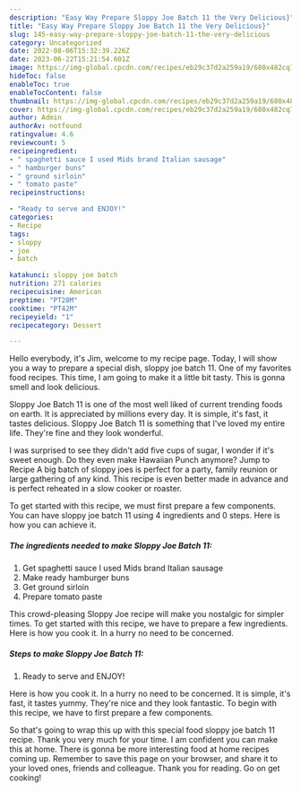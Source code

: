 ```yaml
---
description: "Easy Way Prepare Sloppy Joe Batch 11 the Very Delicious}"
title: "Easy Way Prepare Sloppy Joe Batch 11 the Very Delicious}"
slug: 145-easy-way-prepare-sloppy-joe-batch-11-the-very-delicious
category: Uncategorized
date: 2022-08-06T15:32:39.226Z
date: 2023-06-22T15:21:54.601Z
image: https://img-global.cpcdn.com/recipes/eb29c37d2a259a19/680x482cq70/sloppy-joe-batch-11-recipe-main-photo.jpg
hideToc: false
enableToc: true
enableTocContent: false
thumbnail: https://img-global.cpcdn.com/recipes/eb29c37d2a259a19/680x482cq70/sloppy-joe-batch-11-recipe-main-photo.jpg
cover: https://img-global.cpcdn.com/recipes/eb29c37d2a259a19/680x482cq70/sloppy-joe-batch-11-recipe-main-photo.jpg
author: Admin
authorAv: notfound
ratingvalue: 4.6
reviewcount: 5
recipeingredient:
- " spaghetti sauce I used Mids brand Italian sausage"
- " hamburger buns"
- " ground sirloin"
- " tomato paste"
recipeinstructions:

- "Ready to serve and ENJOY!"
categories:
- Recipe
tags:
- sloppy
- joe
- batch

katakunci: sloppy joe batch 
nutrition: 271 calories
recipecuisine: American
preptime: "PT28M"
cooktime: "PT42M"
recipeyield: "1"
recipecategory: Dessert

---
```



Hello everybody, it's Jim, welcome to my recipe page. Today, I will show you a way to prepare a special dish, sloppy joe batch 11. One of my favorites food recipes. This time, I am going to make it a little bit tasty. This is gonna smell and look delicious.

Sloppy Joe Batch 11 is one of the most well liked of current trending foods on earth. It is appreciated by millions every day. It is simple, it's fast, it tastes delicious. Sloppy Joe Batch 11 is something that I've loved my entire life. They're fine and they look wonderful.

I was surprised to see they didn&#39;t add five cups of sugar, I wonder if it&#39;s sweet enough. Do they even make Hawaiian Punch anymore? Jump to Recipe A big batch of sloppy joes is perfect for a party, family reunion or large gathering of any kind. This recipe is even better made in advance and is perfect reheated in a slow cooker or roaster.


To get started with this recipe, we must first prepare a few components. You can have sloppy joe batch 11 using 4 ingredients and 0 steps. Here is how you can achieve it.

<!--inarticleads1-->

##### The ingredients needed to make Sloppy Joe Batch 11:

1. Get  spaghetti sauce I used Mids brand Italian sausage
1. Make ready  hamburger buns
1. Get  ground sirloin
1. Prepare  tomato paste


This crowd-pleasing Sloppy Joe recipe will make you nostalgic for simpler times. To get started with this recipe, we have to prepare a few ingredients. Here is how you cook it. In a hurry no need to be concerned. 

<!--inarticleads2-->

##### Steps to make Sloppy Joe Batch 11:


1. Ready to serve and ENJOY!

Here is how you cook it. In a hurry no need to be concerned. It is simple, it&#39;s fast, it tastes yummy. They&#39;re nice and they look fantastic. To begin with this recipe, we have to first prepare a few components. 

So that's going to wrap this up with this special food sloppy joe batch 11 recipe. Thank you very much for your time. I am confident you can make this at home. There is gonna be more interesting food at home recipes coming up. Remember to save this page on your browser, and share it to your loved ones, friends and colleague. Thank you for reading. Go on get cooking!
